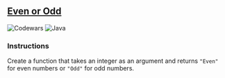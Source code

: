 ## [Even or Odd](https://www.codewars.com/kata/53da3dbb4a5168369a0000fe/train/java)

![Codewars](https://img.shields.io/badge/Codewars-B1361E?style=for-the-badge&logo=codewars&logoColor=grey)
![Java](https://img.shields.io/badge/java-%23ED8B00.svg?style=for-the-badge&logo=java&logoColor=white)


### Instructions
Create a function that takes an integer as an argument and returns ```"Even"``` for even numbers or ```"Odd"``` for odd numbers.